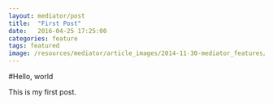 ```yaml
---
layout: mediator/post
title:  "First Post"
date:   2016-04-25 17:25:00
categories: feature
tags: featured
image: /resources/mediator/article_images/2014-11-30-mediator_features/night-track.JPG
---
```


#Hello, world

This is my first post.
